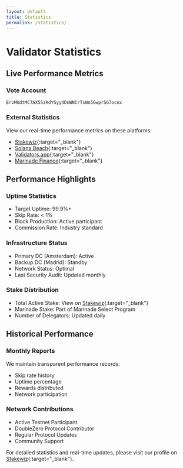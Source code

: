 ```yaml
---
layout: default
title: Statistics
permalink: /statistics/
---
```


# Validator Statistics

## Live Performance Metrics

### Vote Account
`ErvMUdtMC7AX55zKdYSyy4DnWNCrTsWn5GwprSG7ocnx`

### External Statistics
View our real-time performance metrics on these platforms:
- [Stakewiz](https://stakewiz.com/validator/ErvMUdtMC7AX55zKdYSyy4DnWNCrTsWn5GwprSG7ocnx){:target="_blank"}
- [Solana Beach](https://solanabeach.io/validator/ErvMUdtMC7AX55zKdYSyy4DnWNCrTsWn5GwprSG7ocnx){:target="_blank"}
- [Validators.app](https://www.validators.app/validators/BNtHBLo1L2vAG7PBQ6mJvWz7GqVPxBnioXsY2Gjtubrg?locale=en&network=mainnet){:target="_blank"}
- [Marinade Finance](https://app.marinade.finance/network/validators/details/ErvMUdtMC7AX55zKdYSyy4DnWNCrTsWn5GwprSG7ocnx/){:target="_blank"}

## Performance Highlights

### Uptime Statistics
- Target Uptime: 99.9%+
- Skip Rate: < 1%
- Block Production: Active participant
- Commission Rate: Industry standard

### Infrastructure Status
- Primary DC (Amsterdam): Active
- Backup DC (Madrid): Standby
- Network Status: Optimal
- Last Security Audit: Updated monthly

### Stake Distribution
- Total Active Stake: View on [Stakewiz](https://stakewiz.com/validator/ErvMUdtMC7AX55zKdYSyy4DnWNCrTsWn5GwprSG7ocnx){:target="_blank"}
- Marinade Stake: Part of Marinade Select Program
- Number of Delegators: Updated daily

## Historical Performance

### Monthly Reports
We maintain transparent performance records:
- Skip rate history
- Uptime percentage
- Rewards distributed
- Network participation

### Network Contributions
- Active Testnet Participant
- DoubleZero Protocol Contributor
- Regular Protocol Updates
- Community Support

For detailed statistics and real-time updates, please visit our profile on [Stakewiz](https://stakewiz.com/validator/ErvMUdtMC7AX55zKdYSyy4DnWNCrTsWn5GwprSG7ocnx){:target="_blank"}. 